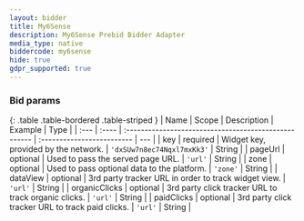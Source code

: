```yaml
---
layout: bidder
title: My6Sense
description: My6Sense Prebid Bidder Adapter
media_type: native
biddercode: my6sense
hide: true
gdpr_supported: true
---
```


### Bid params

{: .table .table-bordered .table-striped }
| Name          | Scope    | Description                                            | Example                     | Type |
| :---          | :----    | :----------------------------------------------------  | :-------------------------  | --- |
| key           | required | Widget key, provided by the network.                   | `'dxSUw7n8ec74Nqxl7mxKk3'`    | String |
| pageUrl       |  optional        | Used to pass the served page URL.                      |  `'url'`       | String |
| zone          | optional         | Used to pass optional data to the platform.            | `'zone'`                    | String |
| dataView      | optional         | 3rd party tracker URL in order to track widget view.   | `'url'`                          | String |
| organicClicks | optional         | 3rd party click tracker URL to track organic clicks.   | `'url'`                          | String |
| paidClicks    | optional         | 3rd party click tracker URL to track paid clicks.      | `'url'`                          | String |
